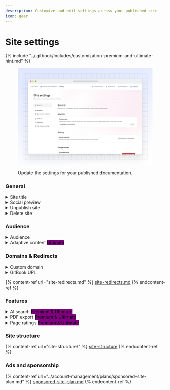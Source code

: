 ```yaml
---
description: Customize and edit settings across your published site
icon: gear
---
```


# Site settings

{% include "../.gitbook/includes/customization-premium-and-ultimate-hint.md" %}

<figure><img src="../.gitbook/assets/10_01_25_site_settings.svg" alt=""><figcaption><p>Update the settings for your published documentation.</p></figcaption></figure>

### General

<details>

<summary>Site title</summary>

Change the name of your site, if you don't have a custom logo this is the name that your site visitors will see.

</details>

<details>

<summary>Social preview</summary>

Here, you can upload a custom social preview image for your site. This will set the site’s `og:image` to your uploaded image, and it’ll show when the site’s link is shared to any platform or product that supports OpenGraph images, such as Slack or X.

If you don’t add a social preview, GitBook will automatically generate one using your theme color, page title and description.&#x20;

If your site has multiple [site sections](site-structure/site-sections.md), you can use the drop-down menu in this modal to add a custom social preview image for each one, or for your entire site.

</details>

<details>

<summary>Unpublish site</summary>

Unpublish your site, but keep its settings and customizations. You can publish your site again at any time.

</details>

<details>

<summary>Delete site</summary>

Unpublish and remove your site from the **Docs site** section in the GitBook app.&#x20;

**Note:** Deleting a site is a permanent action and cannot be undone. Any settings and customizations will be lost, but your content will remain in its [space](../creating-content/content-structure/space.md).

</details>

### Audience

<details>

<summary>Audience</summary>

Choose who sees your published content. See [publish-a-docs-site](publish-a-docs-site/ "mention") for more info.

</details>

<details>

<summary>Adaptive content <mark style="background-color:purple;">Ultimate</mark> </summary>

Turn on adaptive content for your site pages, variants, and sections. [Adaptive content](adaptive-content/) lets you hide or show content for different visitors, depending on their permissions.

Your visitor token signing key will also be displayed here.

</details>

### Domains & Redirects

<details>

<summary>Custom domain</summary>

Configure a custom domain to unify your site with your own branding. See [custom-domain.md](custom-domain.md "mention") for more info.

</details>

<details>

<summary>GitBook URL</summary>

Customize the slug of your docs site (e.g. `organization.gitbook.io/custom-slug`)

</details>

{% content-ref url="site-redirects.md" %}
[site-redirects.md](site-redirects.md)
{% endcontent-ref %}

### Features

<details>

<summary>AI search <mark style="background-color:purple;">Premium &#x26; Ultimate</mark></summary>

Let your site visitors ask GitBook anything with AI. See [gitbook-ai.md](../creating-content/searching-your-content/gitbook-ai.md "mention") for more info.

</details>

<details>

<summary>PDF export <mark style="background-color:purple;">Premium &#x26; Ultimate</mark></summary>

Let your visitors to export your GitBook as PDF. See [pdf-export.md](../collaboration/pdf-export.md "mention") for more info.

</details>

<details>

<summary>Page ratings <mark style="background-color:purple;">Premium &#x26; Ultimate</mark></summary>

Choose whether or not visitors to your published content can leave a rating on each page to let you know how they feel about it. They’ll be able to choose a sad, neutral, or happy face.

You can review the results of these ratings by opening the [**Insights**](insights.md) section of your docs site dashboard and selecting the [**Content scores**](insights.md#content-scores) tab.

</details>



### Site structure

{% content-ref url="site-structure/" %}
[site-structure](site-structure/)
{% endcontent-ref %}

### Ads and sponsorship

{% content-ref url="../account-management/plans/sponsored-site-plan.md" %}
[sponsored-site-plan.md](../account-management/plans/sponsored-site-plan.md)
{% endcontent-ref %}
